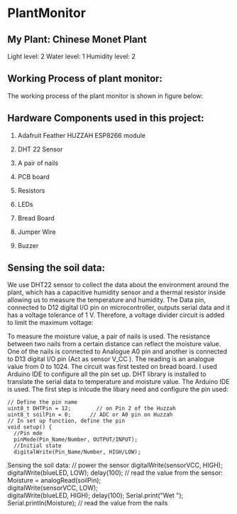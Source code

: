 # PlantMonitor

## My Plant: Chinese Monet Plant

  Light level: 2
  Water level: 1
  Humidity level: 2
  
## Working Process of plant monitor:
The working process of the plant monitor is shown in figure below:


## Hardware Components used in this project:
1. Adafruit Feather HUZZAH ESP8266 module

2. DHT 22 Sensor

3. A pair of nails

4. PCB board

5. Resistors

6. LEDs

7. Bread Board

8. Jumper Wire

9. Buzzer

## Sensing the soil data:
We use DHT22 sensor to collect the data about the environment around the plant, 
which has a capacitive humidity sensor and a thermal resistor inside allowing us to measure the temperature and humidity. 
The Data pin, connected to D12 digital I/O pin on microcontroller, outputs serial data and it has a voltage tolerance of 1 V. 
Therefore, a voltage divider circuit is added to limit the maximum voltage:

To measure the moisture value, a pair of nails is used. 
The resistance between two nails from a certain distance can reflect the moisture value. 
One of the nails is connected to Analogue A0 pin and another is connected to D13 digital I/O pin (Act as sensor V_CC  ). The reading is an analogue value from 0 to 1024.
The circuit was first tested on bread board. I used Arduino IDE to configure all the pin set up. DHT library is installed to translate the serial data to temperature and moisture value.
The Arduino IDE is used.
The first step is inlcude the libary need and configure the pin used:

    // Define the pin name
    uint8_t DHTPin = 12;        // on Pin 2 of the Huzzah
    uint8_t soilPin = 0;      // ADC or A0 pin on Huzzah
    // In set up function, define the pin
    void setup() {
      //Pin mde
      pinMode(Pin_Name/Number, OUTPUT/INPUT);    
      //Initial state
      digitalWrite(Pin_Name/Number, HIGH/LOW);  
Sensing the soil data: 
    // power the sensor
      digitalWrite(sensorVCC, HIGH);
      digitalWrite(blueLED, LOW);
      delay(100);
      // read the value from the sensor:
      Moisture = analogRead(soilPin);         
      digitalWrite(sensorVCC, LOW);  
      digitalWrite(blueLED, HIGH);
      delay(100);
      Serial.print("Wet ");
      Serial.println(Moisture);   // read the value from the nails
     
